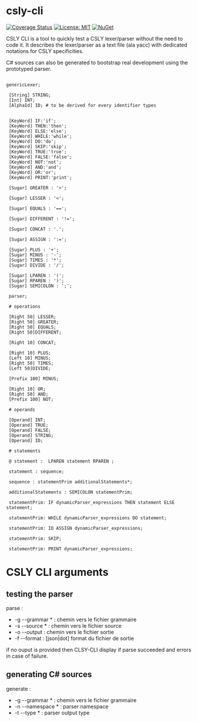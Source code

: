 # csly-cli

[![Coverage Status](https://coveralls.io/repos/github/b3b00/cslycli/badge.svg?branch=main)](https://coveralls.io/github/b3b00/cslycli?branch=main)
[![License: MIT](https://img.shields.io/badge/License-MIT-blue.svg)](https://github.com/b3b00/cslycli/blob/main/LICENSE.md)
[![NuGet](https://img.shields.io/nuget/v/csly-cli.svg?kill_cache=1)](https://www.nuget.org/packages/csly-cli)

CSLY CLI is a tool to quickly test a CSLY lexer/parser without the need to code it.
It describes the lexer/parser as a text file (ala yacc) with dedicated notations for CSLY specificities.

C# sources can also be generated to bootstrap real development using the prototyped parser. 

```

genericLexer; 
  
 [String] STRING; 
 [Int] INT; 
 [AlphaId] ID; # to be derived for every identifier types 
  
  
 [KeyWord] IF:'if'; 
 [KeyWord] THEN:'then'; 
 [KeyWord] ELSE:'else'; 
 [KeyWord] WHILE:'while'; 
 [KeyWord] DO:'do'; 
 [KeyWord] SKIP:'skip'; 
 [KeyWord] TRUE:'true'; 
 [KeyWord] FALSE:'false'; 
 [KeyWord] NOT:'not'; 
 [KeyWord] AND:'and'; 
 [KeyWord] OR:'or'; 
 [KeyWord] PRINT:'print'; 
  
 [Sugar] GREATER : '>'; 
  
 [Sugar] LESSER : '<'; 
  
 [Sugar] EQUALS : '=='; 
  
 [Sugar] DIFFERENT : '!='; 
  
 [Sugar] CONCAT : '.'; 
  
 [Sugar] ASSIGN : ':='; 
  
 [Sugar] PLUS : '+'; 
 [Sugar] MINUS : '-'; 
 [Sugar] TIMES : '*'; 
 [Sugar] DIVIDE : '/'; 
  
 [Sugar] LPAREN : '('; 
 [Sugar] RPAREN : ')'; 
 [Sugar] SEMICOLON : ';'; 
  
 parser; 
  
 # operations  
  
 [Right 50] LESSER; 
 [Right 50] GREATER; 
 [Right 50] EQUALS; 
 [Right 50]DIFFERENT; 
  
 [Right 10] CONCAT; 
         
 [Right 10] PLUS; 
 [Left 10] MINUS; 
 [Right 50] TIMES; 
 [Left 50]DIVIDE; 
  
 [Prefix 100] MINUS; 
  
 [Right 10] OR; 
 [Right 50] AND; 
 [Prefix 100] NOT; 
  
 # operands 
  
 [Operand] INT; 
 [Operand] TRUE; 
 [Operand] FALSE; 
 [Operand] STRING; 
 [Operand] ID; 
  
 # statements 
  
 @ statement :  LPAREN statement RPAREN ; 
  
 statement : sequence; 
  
 sequence : statementPrim additionalStatements*; 
  
 additionalStatements : SEMICOLON statementPrim; 
  
 statementPrim: IF dynamicParser_expressions THEN statement ELSE statement; 
  
 statementPrim: WHILE dynamicParser_expressions DO statement; 
  
 statementPrim: ID ASSIGN dynamicParser_expressions; 
  
 statementPrim: SKIP; 
  
 statementPrim: PRINT dynamicParser_expressions;
 ```

# CSLY CLI arguments

## testing the parser

parse :
  - -g --grammar * : chemin vers le fichier grammaire
  - -s --source * : chemin vers le fichier source
  - -o --output : chemin vers le fichier sortie
  - -f --format : [json|dot] format du fichier de sortie

  if no ouput is provided then CLSY-CLI display if parse succeeded and errors in case of failure.

  ## generating C# sources

  generate : 

   - -g --grammar * : chemin vers le fichier grammaire
   - -n --namespace * : parser namespace   
   - -t --type * : parser output type

